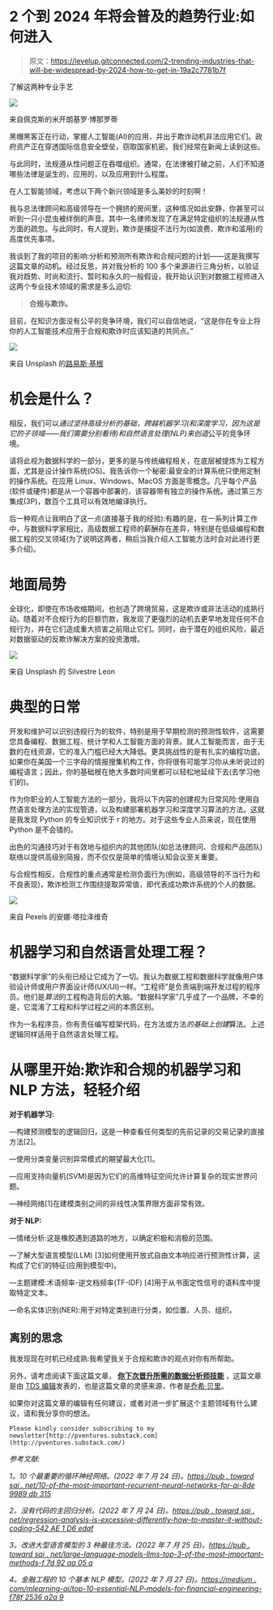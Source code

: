 # 2 个到 2024 年将会普及的趋势行业:如何进入

> 原文：<https://levelup.gitconnected.com/2-trending-industries-that-will-be-widespread-by-2024-how-to-get-in-19a2c7781b7f>

了解这两种专业手艺

![](img/b75d7b105643d139d4c2a6e144a7b0ac.png)

来自佩克斯的米开朗基罗·博那罗蒂

黑帽黑客正在行动，掌握人工智能(AI)的应用，并出于欺诈动机非法应用它们。政府资产正在穿透国际信息安全壁垒，窃取国家机密。我们经常在新闻上读到这些。

与此同时，法规遵从性问题正在吞噬组织。通常，在法律被打破之前，人们不知道哪些法律是诞生的，应用的，以及应用到什么程度。

在人工智能领域，考虑以下两个新兴领域是多么美妙的时刻啊！

我与总法律顾问和高级领导在一个拥挤的房间里，这种情况如此安静，你甚至可以听到一只小昆虫被绊倒的声音。其中一名律师发现了在满足特定组织的法规遵从性方面的疏忽。与此同时，有人提到，欺诈是捕捉不法行为(如浪费、欺诈和滥用)的高度优先事项。

我谈到了我的项目的影响:分析和预测所有欺诈和合规问题的计划——这是我撰写这篇文章的动机。经过反思，并对我分析的 100 多个来源进行三角分析，以验证我对趋势、时尚和流行、暂时和永久的一般假设，我开始认识到对数据工程师进入这两个专业技术领域的需求是多么迫切:

> **合规与欺诈。**

目前，在知识方面没有公平的竞争环境，我们可以自信地说，“这是你在专业上将你的人工智能技术应用于合规和欺诈时应该知道的共同点。”

![](img/b7ad535d7d1785b6fd3cef8180c32166.png)

来自 Unsplash 的[路易斯·基根](https://unsplash.com/@skillscouter)

# **机会是什么？**

相反，我们可以*通过坚持高级分析的基础，跨越机器学习(和深度学习，因为这是它的子领域——我们需要分别看待)和自然语言处理(NLP)来创造*公平的竞争环境。

请将此视为数据科学的一部分，更多的是与传统编程相关，在底层被提炼为工程方面，尤其是设计操作系统(OS)。我告诉你一个秘密:最安全的计算系统只使用定制的操作系统。在应用 Linux、Windows、MacOS 方面是零概念。几乎每个产品(软件或硬件)都是从一个容器中部署的，该容器带有独立的操作系统。通过第三方集成(3P)，数百个工具可以有效地编译执行。

后一种观点让我明白了这一点(直接基于我的经验):有趣的是，在一系列计算工作中，与数据科学家相比，高级数据工程师的薪酬存在差异，特别是在低级编程和数据工程的交叉领域(为了说明这两者，稍后当我介绍人工智能方法时会对此进行更多介绍)。

# **地面局势**

全球化，即使在市场收缩期间，也创造了跨境贸易，这是欺诈或非法活动的成熟行动。随着对不合规行为的巨额罚款，我发现了更强烈的动机去更早地发现任何不合规行为，并在它们造成重大损害之前阻止它们。同时，由于潜在的组织风险，最近对数据驱动的反欺诈解决方案的投资激增。

![](img/83092ee76ec24385029c7ebd0f596de8.png)

来自 Unsplash 的 Silvestre Leon

# **典型的日常**

开发和维护可以识别违规行为的软件，特别是用于早期检测的预测性软件，这需要您具备编程、数据工程、统计学和人工智能方面的背景。就人工智能而言，由于无数的在线资源，它的准入门槛已经大大降低。更具挑战性的是有扎实的编程功底。如果你在美国一个三字母的情报搜集机构工作，你将很有可能学习你从未听说过的编程语言；因此，你的基础根在绝大多数时间里都可以轻松地延续下去(去学习他们的)。

作为你职业的人工智能方法的一部分，我将以下内容的创建视为日常风险:使用自然语言处理方法的实现管道，以及构建部署机器学习和深度学习算法的方法。这就是我发现 Python 的专业知识优于 r 的地方。对于这些专业人员来说，现在使用 Python 是不会错的。

出色的沟通技巧对于有效地与组织内的其他团队(如总法律顾问、合规和产品团队)联络以提供高级别简报，而不仅仅是简单的情境认知会议至关重要。

与合规性相反，合规性的重点通常是检测负面行为(例如，高级领导的不当行为和不良表现)，欺诈检测工作围绕提取异常值，即代表成功欺诈系统的个人的数据。

![](img/9df1f9e21c7afbd11605a1f6a2569e95.png)

来自 Pexels 的安娜·塔拉泽维奇

# **机器学习和自然语言处理工程？**

“数据科学家”的头衔已经让它成为了一切。我认为数据工程和数据科学就像用户体验设计师或用户界面设计师(UX/UI)一样。“工程师”是负责端到端开发过程的程序员。他们是*算法*的工程构造背后的大脑。“数据科学家”几乎成了一个品牌，不幸的是，它混淆了工程和科学过程之间的本质区别。

作为一名程序员，你有责任编写框架代码，在方法或方法*的基础上创建*算法。上述逻辑同样适用于自然语言处理工程。

# **从哪里开始:欺诈和合规的机器学习和 NLP 方法，轻轻介绍**

**对于机器学习:**

—构建预测模型的逻辑回归，这是一种查看任何类型的先前记录的交易记录的直接方法[2]。

—使用分类变量识别异常模式的期望最大化[1]。

—应用支持向量机(SVM)是因为它们的高维特征空间允许计算复杂的现实世界问题。

—神经网络[1]在建模类别之间的非线性决策界限方面非常有效。

**对于 NLP:**

—情绪分析:这是橡胶遇到道路的地方，以确定积极和消极的范围。

—了解大型语言模型(LLM) [3]如何使用开放式自由文本响应进行预测性计算，这构成了它们的特征(应用到模型中)。

—主题建模:术语频率-逆文档频率(TF-IDF) [4]用于从书面定性信号的语料库中提取特定文本。

—命名实体识别(NER):用于对特定类别进行分类，如位置、人员、组织。

## **离别的思念**

我发现现在时机已经成熟:我希望我关于合规和欺诈的观点对你有所帮助。

另外，请考虑阅读下面这篇文章， [**你下次晋升所需的数据分析师技能**](https://towardsdatascience.com/data-analyst-skills-you-need-for-your-next-promotion-479275b80bad) ，这篇文章是由 [TDS 编辑](https://medium.com/u/7e12c71dfa81?source=post_page-----19a2c7781b7f--------------------------------)发表的，也是这篇文章的灵感来源，作者是[乔希·贝里](https://medium.com/u/30a33a7114c6?source=post_page-----19a2c7781b7f--------------------------------)。

如果你对这篇文章的编辑有任何建议，或者对进一步扩展这个主题领域有什么建议，请和我分享你的想法。

```
Please kindly consider subscribing to my newsletter[http://pventures.substack.com](http://pventures.substack.com/)
```

*参考文献:*

*1。10 个最重要的循环神经网络。(2022 年 7 月 24 日)。*[*https://pub . toward sai . net/10-of-the-most-important-recurrent-neural-networks-for-ai-8de 9989 db 315*](https://pub.towardsai.net/10-of-the-most-important-recurrent-neural-networks-for-ai-8de9989db315)

*2。没有代码的主回归分析。(2022 年 7 月 24 日)。*[*https://pub . toward sai . net/regression-analysis-is-excessive-differently-how-to-master-it-without-coding-542 AE 1 D6 edaf*](https://pub.towardsai.net/regression-analysis-is-exceedingly-difficult-how-to-master-it-without-coding-542ae1d6edaf)

*3。改进大型语言模型的 3 种最佳方法。(2022 年 7 月 25 日)。*[*https://pub . toward sai . net/large-language-models-llms-top-3-of-the-most-important-methods-f 7d 92 aa 05 a*](https://pub.towardsai.net/large-language-models-llms-top-3-of-the-most-important-methods-f7d92a2aa05a)

*4。金融工程的 10 个基本 NLP 模型。(2022 年 7 月 27 日)。*[*https://medium . com/mlearning-ai/top-10-essential-NLP-models-for-financial-engineering-f78f 2536 a2a 9*](https://medium.com/mlearning-ai/top-10-essential-nlp-models-for-financial-engineering-f78f2536a2a9)